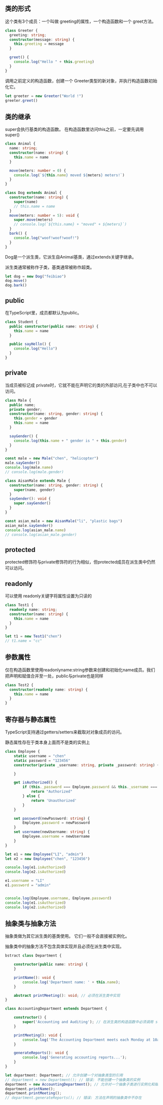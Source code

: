 ## 类的形式

这个类有3个成员：一个叫做 greeting的属性，一个构造函数和一个 greet方法。

```typescript
class Greeter {
  greeting: string;
  constructor(message: string) {
    this.greeting = message
  }

  greet() {
    console.log("Hello " + this.greeting)
  }
}
```

调用之前定义的构造函数，创建一个 Greeter类型的新对象，并执行构造函数初始化它。

```typescript
let greeter = new Greeter("World !")
greeter.greet()
```

## 类的继承
super会执行基类的构造函数。 在构造函数里访问this之前，一定要先调用 super()

```typescript
class Animal {
  name: string;
  constructor(name: string) {
    this.name = name
  }

  move(meters: number = 0) {
    console.log(`${this.name} moved ${meters} meters!`)
  }
}

class Dog extends Animal {
  constructor(name: string) {
    super(name)
    // this.name = name
  }
  move(meters: number = 5): void {
    super.move(meters)
    // console.log(`${this.name} + "moved" + ${meters}`)
  }
  bark() {
    console.log("woof!woof!woof!")
  }
}
```

Dog是一个派生类，它派生自Animal基类，通过extends关键字继承。

派生类通常被称作子类，基类通常被称作超类。

```typescript
let dog = new Dog("feibiao")
dog.move()
dog.bark()
```

## public
在TypeScript里，成员都默认为public。

```typescript
class Student {
  public constructor(public name: string) {
    this.name = name
  }

  public sayHello() {
    console.log("Hello")
  }
}
```

## private
<font style="color:rgb(36, 36, 36);">当成员被标记成 private时，它就不能在声明它的类的外部访问,在子类中也不可以访问。</font>

```typescript
class Male {
  public name;
  private gender;
  constructor(name: string, gender: string) {
    this.gender = gender
    this.name = name
  }

  sayGender() {
    console.log(this.name + " gender is " + this.gender)
  }
}

const male = new Male("chen", "helicopter")
male.sayGender()
console.log(male.name)
// console.log(male.gender)

class AisanMale extends Male {
  constructor(name: string, gender: string) {
    super(name, gender)
  }
  sayGender(): void {
    super.sayGender()
  }
}

const asian_male = new AisanMale("li", "plastic bags")
asian_male.sayGender()
console.log(asian_male.name)
// console.log(asian_male.gender)
```

## protected
protected修饰符与private修饰符的行为相似，但protected成员在派生类中仍然可以访问。

## readonly
可以使用 readonly关键字将属性设置为只读的

```typescript
class Test1 {
  readonly name: string;
  constructor(name: string) {
    this.name = name
  }
}

let t1 = new Test1("chen")
// t1.name = "cc"
```

## 参数属性
仅在构造函数里使用readonlyname:string参数来创建和初始化name成员。我们把声明和赋值合并至一处，public与private也是同样

```typescript
class Test2 {
  constructor(readonly name: string) {
    this.name = name
  }
}
```

## 寄存器与静态属性
TypeScript支持通过getters/setters来截取对对象成员的访问。 

静态属性存在于类本身上面而不是类的实例上

```typescript
class Employee {
    static username = "chen"
    static password = "123456"
    constructor(private _username: string, private _password: string) {

    }

    get isAuthorized() {
        if (this._password === Employee.password && this._username === Employee.username) {
            return "Authorized"
        } else {
            return 'Unauthorized'
        }
    }

    set password(newPassword: string) {
        Employee.password = newPassword
    }
    set username(newUsername: string) {
        Employee.username = newUsername
    }
}

let e1 = new Employee("LI", "admin")
let e2 = new Employee("chen", "123456")

console.log(e1.isAuthorized)
console.log(e2.isAuthorized)

e1.username = "LI"
e1.password = "admin"


console.log(Employee.username, Employee.password)
console.log(e1.isAuthorized)
console.log(e2.isAuthorized)
```

## 抽象类与抽象方法
抽象类做为其它派生类的基类使用。 它们一般不会直接被实例化。

抽象类中的抽象方法不包含具体实现并且必须在派生类中实现。 

```typescript
bstract class Department {

    constructor(public name: string) {
    }

    printName(): void {
        console.log('Department name: ' + this.name);
    }

    abstract printMeeting(): void; // 必须在派生类中实现
}

class AccountingDepartment extends Department {

    constructor() {
        super('Accounting and Auditing'); // 在派生类的构造函数中必须调用 super()
    }

    printMeeting(): void {
        console.log('The Accounting Department meets each Monday at 10am.');
    }

    generateReports(): void {
        console.log('Generating accounting reports...');
    }
}

let department: Department; // 允许创建一个对抽象类型的引用
// department = new Department(); // 错误: 不能创建一个抽象类的实例
department = new AccountingDepartment(); // 允许对一个抽象子类进行实例化和赋值
department.printName();
department.printMeeting();
// department.generateReports(); // 错误: 方法在声明的抽象类中不存在
```

